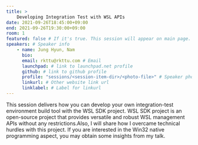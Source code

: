 ```yaml
---
title: >
    Developing Integration Test with WSL APIs 
date: 2021-09-26T18:45:00+09:00
end: 2021-09-26T19:30:00+09:00
room: 1
featured: false # If it's true. This session will appear on main page.
speakers: # Speaker info
    - name: Jung Hyun, Nam
      bio: 
      email: rkttu@rkttu.com # Email
      launchpad: # link to launchpad.net profile
      github: # link to github profile
      profile: "sessions/<session-item-dir>/<photo-file>" # Speaker photo
      linkurl: # Other website link url
      linklabel: # Label for linkurl
---
```

This session delivers how you can develop your own integration-test environment build tool with the WSL SDK project. WSL SDK project is an open-source project that provides versatile and robust WSL management APIs without any restrictions.Also, I will share how I overcame technical hurdles with this project. If you are interested in the Win32 native programming aspect, you may obtain some insights from my talk.


